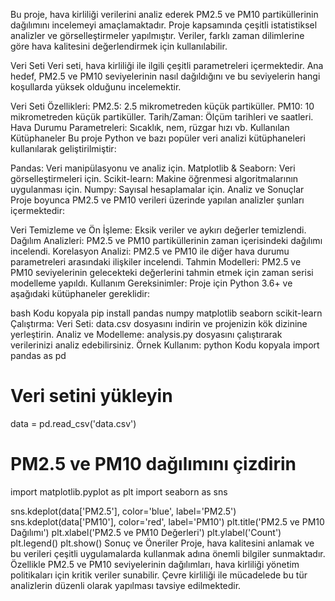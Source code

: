 Bu proje, hava kirliliği verilerini analiz ederek PM2.5 ve PM10 partiküllerinin dağılımını incelemeyi amaçlamaktadır. 
Proje kapsamında çeşitli istatistiksel analizler ve görselleştirmeler yapılmıştır.
Veriler, farklı zaman dilimlerine göre hava kalitesini değerlendirmek için kullanılabilir.

Veri Seti
Veri seti, hava kirliliği ile ilgili çeşitli parametreleri içermektedir.
Ana hedef, PM2.5 ve PM10 seviyelerinin nasıl dağıldığını ve bu seviyelerin hangi koşullarda yüksek olduğunu incelemektir.

Veri Seti Özellikleri:
PM2.5: 2.5 mikrometreden küçük partiküller.
PM10: 10 mikrometreden küçük partiküller.
Tarih/Zaman: Ölçüm tarihleri ve saatleri.
Hava Durumu Parametreleri: Sıcaklık, nem, rüzgar hızı vb.
Kullanılan Kütüphaneler
Bu proje Python ve bazı popüler veri analizi kütüphaneleri kullanılarak geliştirilmiştir:

Pandas: Veri manipülasyonu ve analiz için.
Matplotlib & Seaborn: Veri görselleştirmeleri için.
Scikit-learn: Makine öğrenmesi algoritmalarının uygulanması için.
Numpy: Sayısal hesaplamalar için.
Analiz ve Sonuçlar
Proje boyunca PM2.5 ve PM10 verileri üzerinde yapılan analizler şunları içermektedir:

Veri Temizleme ve Ön İşleme: Eksik veriler ve aykırı değerler temizlendi.
Dağılım Analizleri: PM2.5 ve PM10 partiküllerinin zaman içerisindeki dağılımı incelendi.
Korelasyon Analizi: PM2.5 ve PM10 ile diğer hava durumu parametreleri arasındaki ilişkiler incelendi.
Tahmin Modelleri: PM2.5 ve PM10 seviyelerinin gelecekteki değerlerini tahmin etmek için zaman serisi modelleme yapıldı.
Kullanım
Gereksinimler:
Proje için Python 3.6+ ve aşağıdaki kütüphaneler gereklidir:

bash
Kodu kopyala
pip install pandas numpy matplotlib seaborn scikit-learn
Çalıştırma:
Veri Seti: data.csv dosyasını indirin ve projenizin kök dizinine yerleştirin.
Analiz ve Modelleme: analysis.py dosyasını çalıştırarak verilerinizi analiz edebilirsiniz.
Örnek Kullanım:
python
Kodu kopyala
import pandas as pd

# Veri setini yükleyin
data = pd.read_csv('data.csv')

# PM2.5 ve PM10 dağılımını çizdirin
import matplotlib.pyplot as plt
import seaborn as sns

sns.kdeplot(data['PM2.5'], color='blue', label='PM2.5')
sns.kdeplot(data['PM10'], color='red', label='PM10')
plt.title('PM2.5 ve PM10 Dağılımı')
plt.xlabel('PM2.5 ve PM10 Değerleri')
plt.ylabel('Count')
plt.legend()
plt.show()
Sonuç ve Öneriler
Proje, hava kalitesini anlamak ve bu verileri çeşitli uygulamalarda kullanmak adına önemli bilgiler sunmaktadır.
Özellikle PM2.5 ve PM10 seviyelerinin dağılımları, hava kirliliği yönetim politikaları için kritik veriler sunabilir. 
Çevre kirliliği ile mücadelede bu tür analizlerin düzenli olarak yapılması tavsiye edilmektedir.
